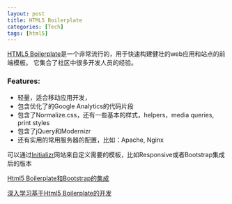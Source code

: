 ```yaml
---
layout: post
title: HTML5 Boilerplate
categories: [Tech]
tags: [html5]
---
```


[HTML5 Boilerplate](https://github.com/h5bp/html5-boilerplate)是一个非常流行的，用于快速构建健壮的web应用和站点的前端模板。
它集合了社区中很多开发人员的经验。

### Features:
* 轻量，适合移动应用开发，
* 包含优化了的Google Analytics的代码片段
* 包含了Normalize.css，还有一些基本的样式，helpers，media queries, print styles
* 包含了jQuery和Modernizr
* 还有实用的常用服务器的配置，比如：Apache, Nginx

可以通过[Initializr](http://www.initializr.com/)网站来自定义需要的模板，比如Responsive或者Bootstrap集成后的版本

[Html5 Boilerplate和Bootstrap的集成](http://www.quora.com/Is-Bootstrap-a-complement-OR-an-alternative-to-HTML5-Boilerplate-or-viceversa/answer/Nicolas-Gallagher)

[深入学习基于Html5 Boilerplate的开发](https://github.com/h5bp/html5-boilerplate/blob/v4.3.0/doc/extend.md)
